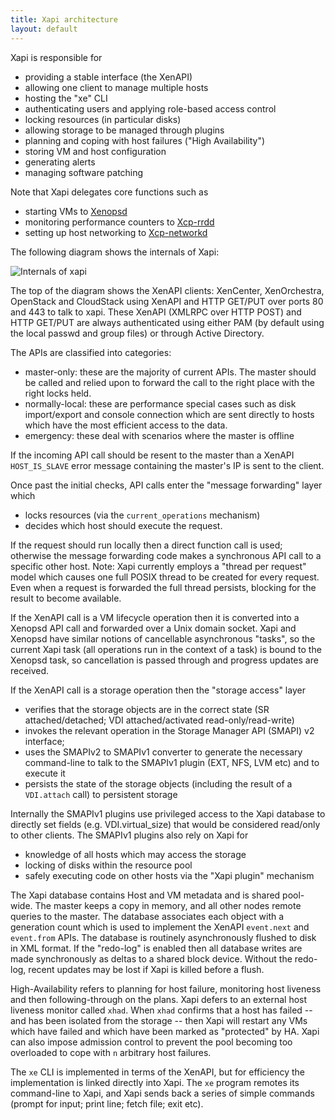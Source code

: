 ```yaml
---
title: Xapi architecture
layout: default
---
```


Xapi is responsible for
- providing a stable interface (the XenAPI)
- allowing one client to manage multiple hosts
- hosting the "xe" CLI
- authenticating users and applying role-based access control
- locking resources (in particular disks)
- allowing storage to be managed through plugins
- planning and coping with host failures ("High Availability")
- storing VM and host configuration
- generating alerts
- managing software patching

Note that Xapi delegates core functions such as
- starting VMs to [Xenopsd](https://github.com/xapi-project/xenopsd)
- monitoring performance counters to [Xcp-rrdd](https://github.com/xapi-project/xcp-rrdd)
- setting up host networking to [Xcp-networkd](https://github.com/xapi-project/xcp-networkd)

The following diagram shows the internals of Xapi:

![Internals of xapi](xapi.png)

The top of the diagram shows the XenAPI clients: XenCenter, XenOrchestra, OpenStack and
CloudStack using XenAPI and HTTP GET/PUT over ports 80 and 443 to talk to xapi.
These XenAPI (XMLRPC over HTTP POST) and HTTP GET/PUT are always authenticated
using either PAM (by default using the local passwd and group files) or through
Active Directory.

The APIs are classified into categories:
* master-only: these are the majority of current APIs. The master should be called and
  relied upon to forward the call to the right place with the right locks held.
* normally-local: these are performance special cases such as disk import/export
  and console connection which are sent directly to hosts which have the most
  efficient access to the data.
* emergency: these deal with scenarios where the master is offline

If the incoming API call should be resent to the master than a XenAPI `HOST_IS_SLAVE`
error message containing the master's IP is sent to the client.

Once past the initial checks, API calls enter the "message forwarding" layer which
- locks resources (via the `current_operations` mechanism)
- decides which host should execute the request.

If the request should run locally then a direct function call is used; otherwise
the message forwarding code makes a synchronous API call to a specific other host.
Note: Xapi currently employs a "thread per request" model which causes one full POSIX thread
to be created for every request. Even when a request is forwarded the full thread
persists, blocking for the result to become available.

If the XenAPI call is a VM lifecycle operation then it is converted into a Xenopsd
API call and forwarded over a Unix domain socket. Xapi and Xenopsd have similar
notions of cancellable asynchronous "tasks", so the current Xapi task (all operations
run in the context of a task) is bound to the Xenopsd task, so cancellation is
passed through and progress updates are received.

If the XenAPI call is a storage operation then the "storage access" layer
- verifies that the storage objects are in the correct state (SR attached/detached;
  VDI attached/activated read-only/read-write)
- invokes the relevant operation in the Storage Manager API (SMAPI) v2 interface;
- uses the SMAPIv2 to SMAPIv1 converter to generate the necessary command-line to talk to
  the SMAPIv1 plugin (EXT, NFS, LVM etc) and to execute it
- persists the state of the storage objects (including the result of a `VDI.attach`
  call) to persistent storage

Internally the SMAPIv1 plugins use privileged access to the Xapi database to directly
set fields (e.g. VDI.virtual_size) that would be considered read/only to other clients.
The SMAPIv1 plugins also rely on Xapi for
- knowledge of all hosts which may access the storage
- locking of disks within the resource pool
- safely executing code on other hosts via the "Xapi plugin" mechanism

The Xapi database contains Host and VM metadata and is shared pool-wide. The master
keeps a copy in memory, and all other nodes remote queries to the master. The database
associates each object with a generation count which is used to implement the XenAPI
`event.next` and `event.from` APIs. The database is routinely asynchronously flushed to disk
in XML format. If the "redo-log" is enabled then all database writes are made synchronously
as deltas to a shared block device. Without the redo-log, recent updates may be lost
if Xapi is killed before a flush.

High-Availability refers to planning for host failure, monitoring host liveness and then
following-through on the plans. Xapi defers to an external host liveness monitor
called `xhad`. When `xhad` confirms that a host has failed -- and has been
isolated from the storage -- then Xapi will restart any VMs which have failed and which
have been marked as "protected" by HA. Xapi can also impose admission control to prevent
the pool becoming too overloaded to cope with `n` arbitrary host failures.

The `xe` CLI is implemented in terms of the XenAPI, but for efficiency the implementation
is linked directly into Xapi. The `xe` program remotes its command-line to Xapi,
and Xapi sends back a series of simple commands (prompt for input; print line; fetch file;
exit etc).
